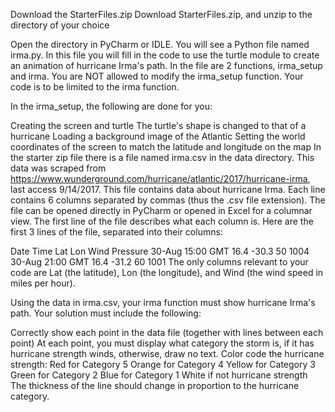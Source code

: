 Download the StarterFiles.zip Download StarterFiles.zip, and unzip to the directory of your choice

Open the directory in PyCharm or IDLE. You will see a Python file named irma.py. In this file you will fill in the code to use the turtle module to create an animation of hurricane Irma's path. In the file are 2 functions, irma_setup and irma. You are NOT allowed to modify the irma_setup function. Your code is to be limited to the irma function.

In the irma_setup, the following are done for you:

Creating the screen and turtle
The turtle's shape is changed to that of a hurricane
Loading a background image of the Atlantic
Setting the world coordinates of the screen to match the latitude and longitude on the map
In the starter zip file there is a file named irma.csv in the data directory. This data was scraped from https://www.wunderground.com/hurricane/atlantic/2017/hurricane-irma,
last access 9/14/2017. This file contains data about hurricane Irma. Each line contains 6 columns separated by commas (thus the .csv file extension). The file can be opened directly in PyCharm or opened in Excel for a columnar view. The first line of the file describes what each column is. Here are the first 3 lines of the file, separated into their columns:

Date	Time	Lat	Lon	Wind	Pressure
30-Aug	15:00 GMT	16.4	-30.3	50	1004
30-Aug	21:00 GMT	16.4	-31.2	60	1001
The only columns relevant to your code are Lat (the latitude), Lon (the longitude), and Wind (the wind speed in miles per hour).

Using the data in irma.csv, your irma function must show hurricane Irma's path. Your solution must include the following:

Correctly show each point in the data file (together with lines between each point)
At each point, you must display what category the storm is, if it has hurricane strength winds, otherwise, draw no text.
Color code the hurricane strength:
Red for Category 5
Orange for Category 4
Yellow for Category 3
Green for Category 2
Blue for Category 1
White if not hurricane strength
The thickness of the line should change in proportion to the hurricane category.
